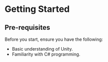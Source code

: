 # Getting Started

## Pre-requisites

Before you start, ensure you have the following:

- Basic understanding of Unity.
- Familiarity with C# programming.

